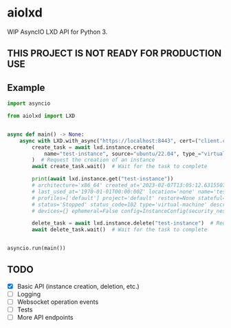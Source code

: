 # aiolxd

WIP AsyncIO LXD API for Python 3.

## **THIS PROJECT IS NOT READY FOR PRODUCTION USE**

## Example

```python
import asyncio

from aiolxd import LXD


async def main() -> None:
    async with LXD.with_async("https://localhost:8443", cert=("client.crt", "client.key")) as lxd:
        create_task = await lxd.instance.create(
            name="test-instance", source="ubuntu/22.04", type_="virtual-machine"
        )  # Request the creation of an instance
        await create_task.wait()  # Wait for the task to complete

        print(await lxd.instance.get("test-instance"))
        # architecture='x86_64' created_at='2023-02-07T13:05:12.631550731Z'
        # last_used_at='1970-01-01T00:00:00Z' location='none' name='test-instance'
        # profiles=['default'] project='default' restore=None stateful=False
        # status='Stopped' status_code=102 type='virtual-machine' description=''
        # devices={} ephemeral=False config=InstanceConfig(security_nesting=None)

        delete_task = await lxd.instance.delete("test-instance")  # Request the deletion of an instance
        await delete_task.wait()  # Wait for the task to complete


asyncio.run(main())
```

## TODO

- [x] Basic API (instance creation, deletion, etc.)
- [ ] Logging
- [ ] Websocket operation events
- [ ] Tests
- [ ] More API endpoints
